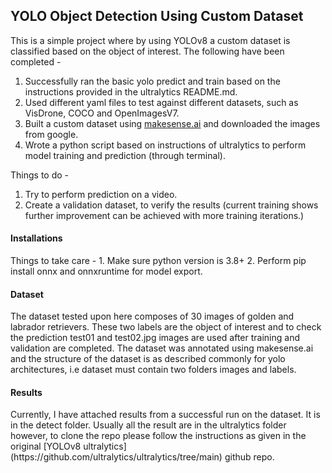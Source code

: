 <H2> YOLO Object Detection Using Custom Dataset </H2>

This is a simple project where by using YOLOv8 a custom dataset is classified based on the object of interest. The following have been completed - 
1. Successfully ran the basic yolo predict and train based on the instructions provided in the ultralytics README.md.
2. Used different yaml files to test against different datasets, such as VisDrone, COCO and OpenImagesV7.
3. Built a custom dataset using [makesense.ai](https://www.makesense.ai/) and downloaded the images from google.
4. Wrote a python script based on instructions of ultralytics to perform model training and prediction (through terminal).

Things to do - 
1. Try to perform prediction on a video.
2. Create a validation dataset, to verify the results (current training shows further improvement can be achieved with more training iterations.)

<h4>Installations</h4>
Things to take care - 
1. Make sure python version is 3.8+
2. Perform pip install onnx and onnxruntime for model export.

<h4>Dataset</h4>
The dataset tested upon here composes of 30 images of golden and labrador retrievers. These two labels are the object of interest and to check the prediction test01 and test02.jpg images are used after training and validation are completed. The dataset was annotated using makesense.ai and the structure of the dataset is as described commonly for yolo architectures, i.e dataset must contain two folders images and labels.

<h4>Results</h4>
Currently, I have attached results from a successful run on the dataset. It is in the detect folder. Usually all the result are in the ultralytics folder however, to clone the repo please follow the instructions as given in the original [YOLOv8 ultralytics](https://github.com/ultralytics/ultralytics/tree/main) github repo.